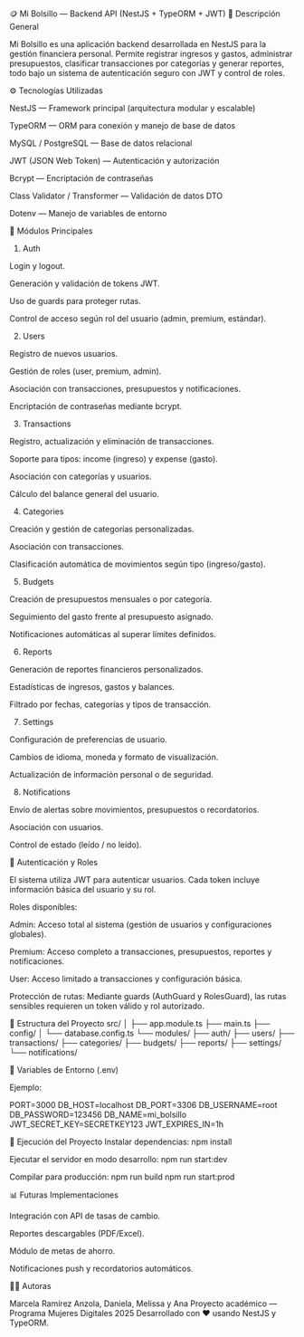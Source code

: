 🪙 Mi Bolsillo — Backend API (NestJS + TypeORM + JWT)
📘 Descripción General

Mi Bolsillo es una aplicación backend desarrollada en NestJS para la gestión financiera personal.
Permite registrar ingresos y gastos, administrar presupuestos, clasificar transacciones por categorías y generar reportes, todo bajo un sistema de autenticación seguro con JWT y control de roles.

⚙️ Tecnologías Utilizadas

NestJS — Framework principal (arquitectura modular y escalable)

TypeORM — ORM para conexión y manejo de base de datos

MySQL / PostgreSQL — Base de datos relacional

JWT (JSON Web Token) — Autenticación y autorización

Bcrypt — Encriptación de contraseñas

Class Validator / Transformer — Validación de datos DTO

Dotenv — Manejo de variables de entorno

🧩 Módulos Principales
1. Auth

Login y logout.

Generación y validación de tokens JWT.

Uso de guards para proteger rutas.

Control de acceso según rol del usuario (admin, premium, estándar).

2. Users

Registro de nuevos usuarios.

Gestión de roles (user, premium, admin).

Asociación con transacciones, presupuestos y notificaciones.

Encriptación de contraseñas mediante bcrypt.

3. Transactions

Registro, actualización y eliminación de transacciones.

Soporte para tipos: income (ingreso) y expense (gasto).

Asociación con categorías y usuarios.

Cálculo del balance general del usuario.

4. Categories

Creación y gestión de categorías personalizadas.

Asociación con transacciones.

Clasificación automática de movimientos según tipo (ingreso/gasto).

5. Budgets

Creación de presupuestos mensuales o por categoría.

Seguimiento del gasto frente al presupuesto asignado.

Notificaciones automáticas al superar límites definidos.

6. Reports

Generación de reportes financieros personalizados.

Estadísticas de ingresos, gastos y balances.

Filtrado por fechas, categorías y tipos de transacción.

7. Settings

Configuración de preferencias de usuario.

Cambios de idioma, moneda y formato de visualización.

Actualización de información personal o de seguridad.

8. Notifications

Envío de alertas sobre movimientos, presupuestos o recordatorios.

Asociación con usuarios.

Control de estado (leído / no leído).

🔐 Autenticación y Roles

El sistema utiliza JWT para autenticar usuarios.
Cada token incluye información básica del usuario y su rol.

Roles disponibles:

Admin: Acceso total al sistema (gestión de usuarios y configuraciones globales).

Premium: Acceso completo a transacciones, presupuestos, reportes y notificaciones.

User: Acceso limitado a transacciones y configuración básica.

Protección de rutas:
Mediante guards (AuthGuard y RolesGuard), las rutas sensibles requieren un token válido y rol autorizado.

🧠 Estructura del Proyecto
src/
│
├── app.module.ts
├── main.ts
├── config/
│   └── database.config.ts
└── modules/
    ├── auth/
    ├── users/
    ├── transactions/
    ├── categories/
    ├── budgets/
    ├── reports/
    ├── settings/
    └── notifications/

🧾 Variables de Entorno (.env)

Ejemplo:

PORT=3000
DB_HOST=localhost
DB_PORT=3306
DB_USERNAME=root
DB_PASSWORD=123456
DB_NAME=mi_bolsillo
JWT_SECRET_KEY=SECRETKEY123
JWT_EXPIRES_IN=1h

🚀 Ejecución del Proyecto
Instalar dependencias:
npm install

Ejecutar el servidor en modo desarrollo:
npm run start:dev

Compilar para producción:
npm run build
npm run start:prod

📊 Futuras Implementaciones

Integración con API de tasas de cambio.

Reportes descargables (PDF/Excel).

Módulo de metas de ahorro.

Notificaciones push y recordatorios automáticos.

👩‍💻 Autoras

Marcela Ramírez Anzola, Daniela, Melissa y Ana 
Proyecto académico — Programa Mujeres Digitales 2025
Desarrollado con ❤️ usando NestJS y TypeORM.
